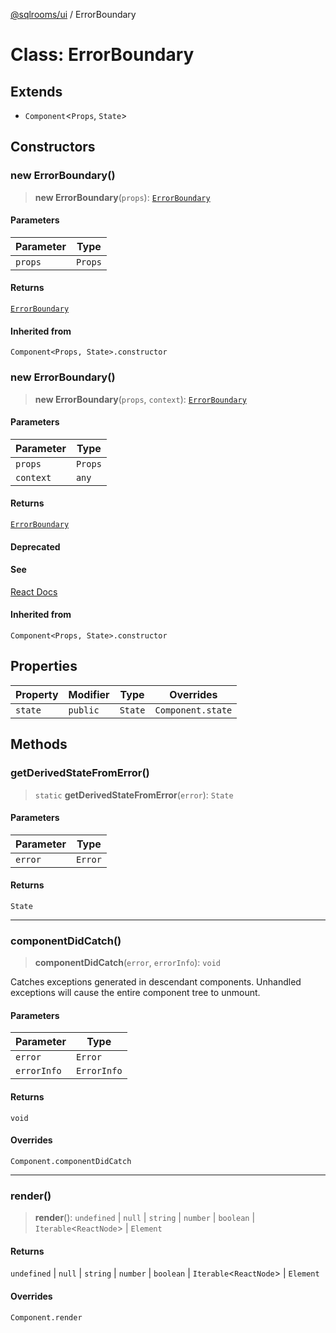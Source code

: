 [@sqlrooms/ui](../index.md) / ErrorBoundary

# Class: ErrorBoundary

## Extends

- `Component`\<`Props`, `State`\>

## Constructors

### new ErrorBoundary()

> **new ErrorBoundary**(`props`): [`ErrorBoundary`](ErrorBoundary.md)

#### Parameters

| Parameter | Type |
| ------ | ------ |
| `props` | `Props` |

#### Returns

[`ErrorBoundary`](ErrorBoundary.md)

#### Inherited from

`Component<Props, State>.constructor`

### new ErrorBoundary()

> **new ErrorBoundary**(`props`, `context`): [`ErrorBoundary`](ErrorBoundary.md)

#### Parameters

| Parameter | Type |
| ------ | ------ |
| `props` | `Props` |
| `context` | `any` |

#### Returns

[`ErrorBoundary`](ErrorBoundary.md)

#### Deprecated

#### See

[React Docs](https://legacy.reactjs.org/docs/legacy-context.html)

#### Inherited from

`Component<Props, State>.constructor`

## Properties

| Property | Modifier | Type | Overrides |
| ------ | ------ | ------ | ------ |
| <a id="state"></a> `state` | `public` | `State` | `Component.state` |

## Methods

### getDerivedStateFromError()

> `static` **getDerivedStateFromError**(`error`): `State`

#### Parameters

| Parameter | Type |
| ------ | ------ |
| `error` | `Error` |

#### Returns

`State`

***

### componentDidCatch()

> **componentDidCatch**(`error`, `errorInfo`): `void`

Catches exceptions generated in descendant components. Unhandled exceptions will cause
the entire component tree to unmount.

#### Parameters

| Parameter | Type |
| ------ | ------ |
| `error` | `Error` |
| `errorInfo` | `ErrorInfo` |

#### Returns

`void`

#### Overrides

`Component.componentDidCatch`

***

### render()

> **render**(): `undefined` \| `null` \| `string` \| `number` \| `boolean` \| `Iterable`\<`ReactNode`\> \| `Element`

#### Returns

`undefined` \| `null` \| `string` \| `number` \| `boolean` \| `Iterable`\<`ReactNode`\> \| `Element`

#### Overrides

`Component.render`
